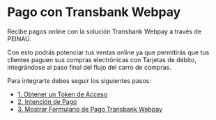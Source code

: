 # Pago con Transbank Webpay

Recibe pagos online con la solución Transbank Webpay a través de PEINAU.

Con esto podrás potenciar tus ventas online ya que permitirás que tus clientes paguen sus compras electrónicas con Tarjetas de débito, integrándose al paso final del flujo del carro de compras.

Para integrarte debes seguir los siguientes pasos:

- [1. Obtener un Token de Acceso](obtener-token-acceso.md)
- [2. Intención de Pago](intencion-de-pago-wp.md)
- [3. Mostrar Formulario de Pago Transbank Webpay](formulario-pago-transbank.md)
